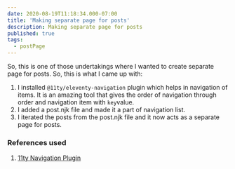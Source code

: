 ```yaml
---
date: 2020-08-19T11:18:34.000-07:00
title: 'Making separate page for posts'
description: Making separate page for posts
published: true
tags:
  - postPage
---
```


So, this is one of those undertakings where I wanted to create separate page for posts. So, this is what I came up with:
1. I installed `@11ty/eleventy-navigation` plugin which helps in navigation of items. It is an amazing tool that gives the order of navigation through order and navigation item with `key`value.
2. I added a post.njk file and made it a part of navigation list.
3. I iterated the posts from the post.njk file and it now acts as a separate page for posts.

### References used
1. [11ty Navigation Plugin](https://www.11ty.dev/docs/plugins/navigation/)